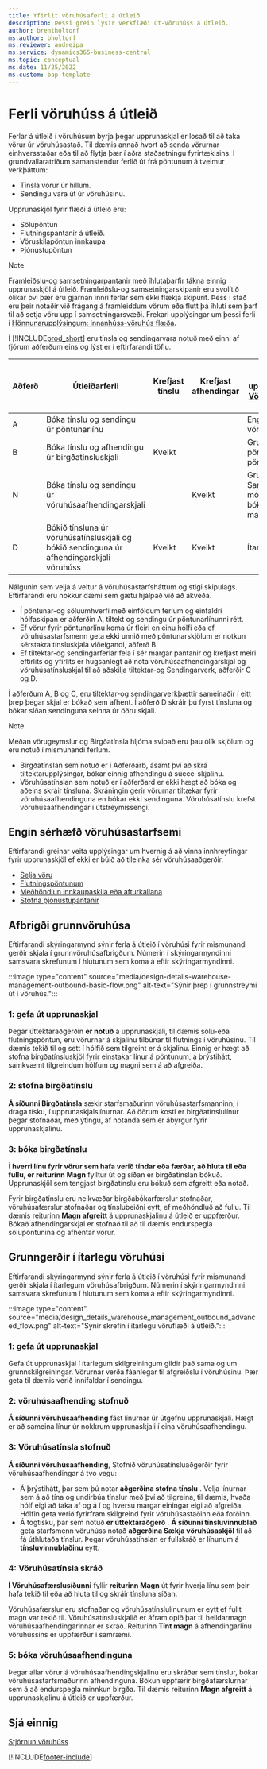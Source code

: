 ```yaml
---
title: Yfirlit vöruhúsaferli á útleið
description: Þessi grein lýsir verkflæði út-vöruhúss á útleið.
author: brentholtorf
ms.author: bholtorf
ms.reviewer: andreipa
ms.service: dynamics365-business-central
ms.topic: conceptual
ms.date: 11/25/2022
ms.custom: bap-template
---
```

# Ferli vöruhúss á útleið

Ferlar á útleið í vöruhúsum byrja þegar upprunaskjal er losað til að taka vörur úr vöruhúsastað. Til dæmis annað hvort að senda vörurnar einhversstaðar eða til að flytja þær í aðra staðsetningu fyrirtækisins. Í grundvallaratriðum samanstendur ferlið út frá pöntunum á tveimur verkþáttum:

* Tínsla vörur úr hillum.
* Sendingu vara út úr vöruhúsinu.

Upprunaskjöl fyrir flæði á útleið eru:  

* Sölupöntun  
* Flutningspantanir á útleið.  
* Vöruskilapöntun innkaupa  
* Þjónustupöntun  

> [!NOTE]
> Framleiðslu-og samsetningarpantanir með íhlutaþarfir tákna einnig upprunaskjöl á útleið. Framleiðslu-og samsetningarskipanir eru svolítið ólíkar því þær eru gjarnan innri ferlar sem ekki flækja skipurit. Þess í stað eru þeir notaðir við frágang á framleiddum vörum eða flutt þá íhluti sem þarf til að setja vöru upp í samsetningarsvæði. Frekari upplýsingar um þessi ferli í  [Hönnunarupplýsingum: innanhúss-vöruhús flæða](design-details-internal-warehouse-flows.md).  

Í  [!INCLUDE[prod_short](includes/prod_short.md)] eru tínsla og sendingarvara notuð með einni af fjórum aðferðum eins og lýst er í eftirfarandi töflu.

|Aðferð|Útleiðarferli|Krefjast tínslu|Krefjast afhendingar|Flókið stig (frekari upplýsingar um  [Vöruhúsakerfi-Yfirlit](design-details-warehouse-management.md))|  
|------|----------------|-----|---------|-------------------------------------------------------------------------------------|  
|A|Bóka tínslu og sendingu úr pöntunarlínu|||Engin sérstök vöruhúsaaðgerð.|  
|B|Bóka tínslu og afhendingu úr birgðatínsluskjali|Kveikt||Grunnur: pöntun-eftir pöntun.|  
|N|Bóka tínslu og sendingu úr vöruhúsaafhendingarskjali||Kveikt|Grunnur: Samstæða móttöku/skipa bóka fyrir margar pantanir.|  
|D|Bókið tínsluna úr vöruhúsatínsluskjali og bókið sendinguna úr afhendingarskjali vöruhúss|Kveikt|Kveikt|Ítarlegt|  

Nálgunin sem velja á veltur á vöruhúsastarfsháttum og stigi skipulags. Eftirfarandi eru nokkur dæmi sem gætu hjálpað við að ákveða.

* Í pöntunar-og söluumhverfi með einföldum ferlum og einfaldri hólfaskipan er aðferðin A, tiltekt og sendingu úr pöntunarlínunni rétt.
* Ef vörur fyrir pöntunarlínu koma úr fleiri en einu hólfi eða ef vöruhúsastarfsmenn geta ekki unnið með pöntunarskjölum er notkun sérstakra tínsluskjala viðeigandi, aðferð B.
* Ef tiltektar-og sendingarferlar fela í sér margar pantanir og krefjast meiri eftirlits og yfirlits er hugsanlegt að nota vöruhúsaafhendingarskjal og vöruhúsatínsluskjal til að aðskilja tiltektar-og Sendingarverk, aðferðir C og D.  

Í aðferðum A, B og C, eru tiltektar-og sendingarverkþættir sameinaðir í eitt þrep þegar skjal er bókað sem afhent. Í aðferð D skráir þú fyrst tínsluna og bókar síðan sendinguna seinna úr öðru skjali.

> [!NOTE]
> Meðan vörugeymslur og Birgðatínsla hljóma svipað eru þau ólík skjölum og eru notuð í mismunandi ferlum.
> * Birgðatínslan sem notuð er í Aðferðarb, ásamt því að skrá tiltektarupplýsingar, bókar einnig afhendingu á súece-skjalinu.
> * Vöruhúsatínslan sem notuð er í aðferðard er ekki hægt að bóka og aðeins skráir tínsluna. Skráningin gerir vörurnar tiltækar fyrir vöruhúsaafhendinguna en bókar ekki sendinguna. Vöruhúsatínslu krefst vöruhúsaafhendingar í útstreymissengi.

## Engin sérhæfð vöruhúsastarfsemi

Eftirfarandi greinar veita upplýsingar um hvernig á að vinna innhreyfingar fyrir upprunaskjöl ef ekki er búið að tileinka sér vöruhúsaaðgerðir.

* [Selja vöru](sales-how-sell-products.md)
* [Flutningspöntunum](inventory-how-transfer-between-locations.md)
* [Meðhöndlun innkaupaskila eða afturkallana](purchasing-how-process-purchase-returns-cancellations.md)
* [Stofna þjónustupantanir](service-how-to-create-service-orders.md)

## Afbrigði grunnvöruhúsa

Eftirfarandi skýringarmynd sýnir ferla á útleið í vöruhúsi fyrir mismunandi gerðir skjala í grunnvöruhúsafbrigðum. Númerin í skýringarmyndinni samsvara skrefunum í hlutunum sem koma á eftir skýringarmyndinni.  

:::image type="content" source="media/design-details-warehouse-management-outbound-basic-flow.png" alt-text="Sýnir þrep í grunnstreymi út í vöruhús.":::

### 1: gefa út upprunaskjal

Þegar úttektaraðgerðin  **er notuð**  á upprunaskjali, til dæmis sölu-eða flutningspöntun, eru vörurnar á skjalinu tilbúnar til flutnings í vöruhúsinu. Til dæmis tekið til og sett í hólfið sem tilgreint er á skjalinu. Einnig er hægt að stofna birgðatínsluskjöl fyrir einstakar línur á pöntunum, á þrýstihátt, samkvæmt tilgreindum hólfum og magni sem á að afgreiða.  

### 2: stofna birgðatínslu

 **Á síðunni Birgðatínsla**  sækir starfsmaðurinn vöruhúsastarfsmanninn, í draga tísku, í upprunaskjalslínurnar. Að öðrum kosti er birgðatínslulínur þegar stofnaðar, með ýtingu, af notanda sem er ábyrgur fyrir upprunaskjalinu.  

### 3: bóka birgðatínslu

Í  **hverri línu fyrir vörur sem hafa verið tíndar eða færðar, að hluta til eða fullu, er reiturinn Magn**  fylltur út og síðan er birgðatínslan bókuð. Upprunaskjöl sem tengjast  birgðatínslu eru bókuð sem afgreitt eða notað.  

Fyrir birgðatínslu eru neikvæðar birgðabókarfærslur stofnaðar, vöruhúsafærslur stofnaðar og tínslubeiðni eytt, ef meðhöndluð að fullu. Til dæmis reiturinn **Magn afgreitt** á upprunaskjalinu á útleið er uppfærður. Bókað afhendingarskjal er stofnað til að til dæmis endurspegla sölupöntunina og afhentar vörur.  

## Grunngerðir í ítarlegu vöruhúsi

Eftirfarandi skýringarmynd sýnir ferla á útleið í vöruhúsi fyrir mismunandi gerðir skjala í ítarlegum vöruhúsafbrigðum. Númerin í skýringarmyndinni samsvara skrefunum í hlutunum sem koma á eftir skýringarmyndinni.  

:::image type="content" source="media/design_details_warehouse_management_outbound_advanced_flow.png" alt-text="Sýnir skrefin í ítarlegu vöruflæði á útleið.":::

### 1: gefa út upprunaskjal

Gefa út upprunaskjal í ítarlegum skilgreiningum gildir það sama og um grunnskilgreiningar. Vörurnar verða fáanlegar til afgreiðslu í vöruhúsinu. Þær geta til dæmis verið innifaldar í sendingu.  

### 2: vöruhúsaafhending stofnuð

 **Á síðunni vöruhúsaafhending**  fást línurnar úr útgefnu upprunaskjali. Hægt er að sameina línur úr nokkrum upprunaskjali í eina vöruhúsaafhendingu.  

### 3: Vöruhúsatínsla stofnuð

 **Á síðunni vöruhúsaafhending**, Stofnið vöruhúsatínsluaðgerðir fyrir vöruhúsaafhendingar á tvo vegu:

- Á þrýstihátt, þar sem þú notar  **aðgerðina stofna tínslu** . Velja línurnar sem á að tína og undirbúa tínslur með því að tilgreina, til dæmis, hvaða hólf eigi að taka af og á í og hversu margar einingar eigi að afgreiða. Hólfin geta verið fyrirfram skilgreind fyrir vöruhúsastaðinn eða forðinn.
- Á togtísku, þar sem notuð  **er úttektaraðgerð** .  **Á síðunni tínsluvinnublað**  geta starfsmenn vöruhúss notað  **aðgerðina Sækja vöruhúsaskjöl**  til að fá úthlutaða tínslur. Þegar vöruhúsatínslan er fullskráð er línunum á  **tínsluvinnublaðinu**  eytt.

### 4: Vöruhúsatínsla skráð

 **Í Vöruhúsafærslusíðunni**  fyllir  **reiturinn Magn**  út fyrir hverja línu sem þeir hafa tekið til eða að hluta til og skráir tínsluna síðan.

Vöruhúsafærslur eru stofnaðar og vöruhúsatínslulínunum er eytt ef fullt magn var tekið til. Vöruhúsatínsluskjalið er áfram opið þar til heildarmagn vöruhúsaafhendingarinnar er skráð. Reiturinn **Tínt magn** á afhendingarlínu vöruhússins er uppfærður í samræmi.  

### 5: bóka vöruhúsaafhendinguna

Þegar allar vörur á vöruhúsaafhendingskjalinu eru skráðar sem tínslur, bókar vöruhúsastarfsmaðurinn afhendinguna. Bókun uppfærir birgðafærslurnar sem á að endurspegla minnkun birgða. Til dæmis reiturinn **Magn afgreitt** á upprunaskjalinu á útleið er uppfærður.  

## Sjá einnig

[Stjórnun vöruhúss](design-details-warehouse-management.md)  

[!INCLUDE[footer-include](includes/footer-banner.md)]
